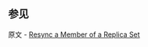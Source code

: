 ## 参见

原文 - [Resync a Member of a Replica Set]( https://docs.mongodb.com/manual/tutorial/resync-replica-set-member/ )

